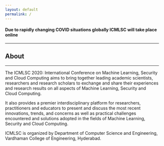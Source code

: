 ```yaml
---
layout: default
permalink: /
---
```

#### Due to rapidly changing COVID situations globally ICMLSC will take place online
---
## About
---
The ICMLSC 2020: International Conference on Machine Learning, Security and Cloud Computing aims to bring together leading academic scientists, researchers and research scholars to exchange and share their experiences and research results on all aspects of Machine Learning, Security and Cloud Computing.

It also provides a premier interdisciplinary platform for researchers, practitioners and educators to present and discuss the most recent innovations, trends, and concerns as well as practical challenges encountered and solutions adopted in the fields of Machine Learning, Security and Cloud Computing.

ICMLSC is organized by Department of Computer Science and Engineering, Vardhaman College of Engineering, Hyderabad.
